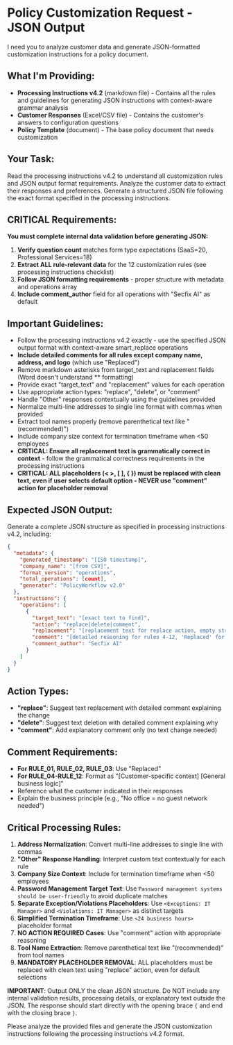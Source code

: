# Policy Customization Request - JSON Output

I need you to analyze customer data and generate JSON-formatted customization instructions for a policy document.

## What I'm Providing:

- **Processing Instructions v4.2** (markdown file) - Contains all the rules and guidelines for generating JSON instructions with context-aware grammar analysis
- **Customer Responses** (Excel/CSV file) - Contains the customer's answers to configuration questions
- **Policy Template** (document) - The base policy document that needs customization

## Your Task:

Read the processing instructions v4.2 to understand all customization rules and JSON output format requirements. Analyze the customer data to extract their responses and preferences. Generate a structured JSON file following the exact format specified in the processing instructions.

## CRITICAL Requirements:

**You must complete internal data validation before generating JSON:**

1. **Verify question count** matches form type expectations (SaaS=20, Professional Services=18)
2. **Extract ALL rule-relevant data** for the 12 customization rules (see processing instructions checklist)
3. **Follow JSON formatting requirements** - proper structure with metadata and operations array
4. **Include comment_author** field for all operations with "Secfix AI" as default

## Important Guidelines:

- Follow the processing instructions v4.2 exactly - use the specified JSON output format with context-aware smart_replace operations
- **Include detailed comments for all rules except company name, address, and logo** (which use "Replaced")
- Remove markdown asterisks from target_text and replacement fields (Word doesn't understand \*\* formatting)
- Provide exact "target_text" and "replacement" values for each operation
- Use appropriate action types: "replace", "delete", or "comment"
- Handle "Other" responses contextually using the guidelines provided
- Normalize multi-line addresses to single line format with commas when provided
- Extract tool names properly (remove parenthetical text like "(recommended)")
- Include company size context for termination timeframe when <50 employees
- **CRITICAL: Ensure all replacement text is grammatically correct in context** - follow the grammatical correctness requirements in the processing instructions
- **CRITICAL: ALL placeholders (< >, [ ], { }) must be replaced with clean text, even if user selects default option - NEVER use "comment" action for placeholder removal**

## Expected JSON Output:

Generate a complete JSON structure as specified in processing instructions v4.2, including:

```json
{
  "metadata": {
    "generated_timestamp": "[ISO timestamp]",
    "company_name": "[from CSV]",
    "format_version": "operations",
    "total_operations": [count],
    "generator": "PolicyWorkflow v2.0"
  },
  "instructions": {
    "operations": [
      {
        "target_text": "[exact text to find]",
        "action": "replace|delete|comment",
        "replacement": "[replacement text for replace action, empty string for delete/comment]",
        "comment": "[detailed reasoning for rules 4-12, 'Replaced' for rules 1-3]",
        "comment_author": "Secfix AI"
      }
    ]
  }
}
```

## Action Types:

- **"replace"**: Suggest text replacement with detailed comment explaining the change
- **"delete"**: Suggest text deletion with detailed comment explaining why
- **"comment"**: Add explanatory comment only (no text change needed)

## Comment Requirements:

- **For RULE_01, RULE_02, RULE_03**: Use "Replaced"
- **For RULE_04-RULE_12**: Format as "[Customer-specific context] [General business logic]"
- Reference what the customer indicated in their responses
- Explain the business principle (e.g., "No office = no guest network needed")

## Critical Processing Rules:

1. **Address Normalization**: Convert multi-line addresses to single line with commas
2. **"Other" Response Handling**: Interpret custom text contextually for each rule
3. **Company Size Context**: Include for termination timeframe when <50 employees
4. **Password Management Target Text**: Use `Password management systems should be user-friendly` to avoid duplicate matches
5. **Separate Exception/Violations Placeholders**: Use `<Exceptions: IT Manager>` and `<Violations: IT Manager>` as distinct targets
6. **Simplified Termination Timeframe**: Use `<24 business hours>` placeholder format
7. **NO ACTION REQUIRED Cases**: Use "comment" action with appropriate reasoning
8. **Tool Name Extraction**: Remove parenthetical text like "(recommended)" from tool names
9. **MANDATORY PLACEHOLDER REMOVAL**: ALL placeholders must be replaced with clean text using "replace" action, even for default selections

**IMPORTANT**: Output ONLY the clean JSON structure. Do NOT include any internal validation results, processing details, or explanatory text outside the JSON. The response should start directly with the opening brace `{` and end with the closing brace `}`.

Please analyze the provided files and generate the JSON customization instructions following the processing instructions v4.2 format.

